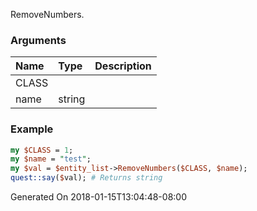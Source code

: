 RemoveNumbers.
### Arguments
**Name**|**Type**|**Description**
:---|:---|:---
CLASS||
name|string|

### Example

```perl
my $CLASS = 1;
my $name = "test";
my $val = $entity_list->RemoveNumbers($CLASS, $name);
quest::say($val); # Returns string
```


Generated On 2018-01-15T13:04:48-08:00